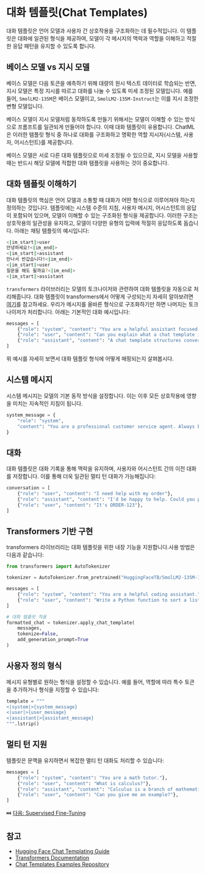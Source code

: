 # 대화 템플릿(Chat Templates)

대화 템플릿은 언어 모델과 사용자 간 상호작용을 구조화하는 데 필수적입니다. 이 템플릿은 대화에 일관된 형식을 제공하여, 모델이 각 메시지의 맥락과 역할을 이해하고 적절한 응답 패턴을 유지할 수 있도록 합니다.

## 베이스 모델 vs 지시 모델

베이스 모델은 다음 토큰을 예측하기 위해 대량의 원시 텍스트 데이터로 학습되는 반면, 지시 모델은 특정 지시를 따르고 대화를 나눌 수 있도록 미세 조정된 모델입니다. 예를 들어, `SmolLM2-135M`은 베이스 모델이고, `SmolLM2-135M-Instruct`는 이를 지시 조정한 변형 모델입니다.

베이스 모델이 지시 모델처럼 동작하도록 만들기 위해서는 모델이 이해할 수 있는 방식으로 프롬프트를 일관되게 만들어야 합니다. 이때 대화 템플릿이 유용합니다. ChatML은 이러한 템플릿 형식 중 하나로 대화를 구조화하고 명확한 역할 지시자(시스템, 사용자, 어시스턴트)를 제공합니다.

베이스 모델은 서로 다른 대화 템플릿으로 미세 조정될 수 있으므로, 지시 모델을 사용할 때는 반드시 해당 모델에 적합한 대화 템플릿을 사용하는 것이 중요합니다.

## 대화 템플릿 이해하기

대화 템플릿의 핵심은 언어 모델과 소통할 때 대화가 어떤 형식으로 이루어져야 하는지 정의하는 것입니다. 템플릿에는 시스템 수준의 지침, 사용자 메시지, 어시스턴트의 응답이 포함되어 있으며, 모델이 이해할 수 있는 구조화된 형식을 제공합니다. 이러한 구조는 상호작용의 일관성을 유지하고, 모델이 다양한 유형의 입력에 적절히 응답하도록 돕습니다. 아래는 채팅 템플릿의 예시입니다:

```sh
<|im_start|>user
안녕하세요!<|im_end|>
<|im_start|>assistant
만나서 반갑습니다!<|im_end|>
<|im_start|>user
질문을 해도 될까요?<|im_end|>
<|im_start|>assistant
```

`transformers` 라이브러리는 모델의 토크나이저와 관련하여 대화 템플릿을 자동으로 처리해줍니다. 대화 템플릿이 transformers에서 어떻게 구성되는지 자세히 알아보려면 [여기](https://huggingface.co/docs/transformers/en/chat_templating#how-do-i-use-chat-templates)를 참고하세요. 우리가 메시지를 올바른 형식으로 구조화하기만 하면 나머지는 토크나이저가 처리합니다. 아래는 기본적인 대화 예시입니다:
```python
messages = [
    {"role": "system", "content": "You are a helpful assistant focused on technical topics."},
    {"role": "user", "content": "Can you explain what a chat template is?"},
    {"role": "assistant", "content": "A chat template structures conversations between users and AI models..."}
]
```

위 예시를 자세히 보면서 대화 템플릿 형식에 어떻게 매핑되는지 살펴봅시다.

## 시스템 메시지

시스템 메시지는 모델의 기본 동작 방식을 설정합니다. 이는 이후 모든 상호작용에 영향을 미치는 지속적인 지침이 됩니다.

```python
system_message = {
    "role": "system",
    "content": "You are a professional customer service agent. Always be polite, clear, and helpful."
}
```

## 대화

대화 템플릿은 대화 기록을 통해 맥락을 유지하며, 사용자와 어시스턴트 간의 이전 대화를 저장합니다. 이를 통해 더욱 일관된 멀티 턴 대화가 가능해집니다:

```python
conversation = [
    {"role": "user", "content": "I need help with my order"},
    {"role": "assistant", "content": "I'd be happy to help. Could you provide your order number?"},
    {"role": "user", "content": "It's ORDER-123"},
]
```

## Transformers 기반 구현

transformers 라이브러리는 대화 템플릿을 위한 내장 기능을 지원합니다.사용 방법은 다음과 같습니다:

```python
from transformers import AutoTokenizer

tokenizer = AutoTokenizer.from_pretrained("HuggingFaceTB/SmolLM2-135M-Instruct")

messages = [
    {"role": "system", "content": "You are a helpful coding assistant."},
    {"role": "user", "content": "Write a Python function to sort a list"},
]

# 대화 템플릿 적용
formatted_chat = tokenizer.apply_chat_template(
    messages,
    tokenize=False,
    add_generation_prompt=True
)
```

## 사용자 정의 형식

메시지 유형별로 원하는 형식을 설정할 수 있습니다. 예를 들어, 역할에 따라 특수 토큰을 추가하거나 형식을 지정할 수 있습니다:

```python
template = """
<|system|>{system_message}
<|user|>{user_message}
<|assistant|>{assistant_message}
""".lstrip()
```

## 멀티 턴 지원

템플릿은 문맥을 유지하면서 복잡한 멀티 턴 대화도 처리할 수 있습니다:

```python
messages = [
    {"role": "system", "content": "You are a math tutor."},
    {"role": "user", "content": "What is calculus?"},
    {"role": "assistant", "content": "Calculus is a branch of mathematics..."},
    {"role": "user", "content": "Can you give me an example?"},
]
```

⏭️ [다음: Supervised Fine-Tuning](./supervised_fine_tuning.md)

## 참고

- [Hugging Face Chat Templating Guide](https://huggingface.co/docs/transformers/main/en/chat_templating)
- [Transformers Documentation](https://huggingface.co/docs/transformers)
- [Chat Templates Examples Repository](https://github.com/chujiezheng/chat_templates) 
